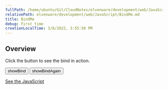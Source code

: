 ```yaml
---
fullPath: /home/ubuntu/Git/CloudNotes/elvenware/development/web/JavaScript/BindMe.md
relativePath: elvenware/development/web/JavaScript/BindMe.md
title: BindMe
debug: First time
creationLocalTime: 3/8/2022, 3:55:50 PM
---
```


<!-- toc -->
<!-- tocstop -->

<script src="/javascripts/BindMe.js" type="text/javascript"></script>

## Overview

Click the button to see the bind in action.

<ul id="debugBind"></ul>

<input type="button" onclick="showBind()" value="showBind">
<input type="button" onclick="showBindAgain()" value="showBindAgain">

[See the JavaScript](/javascripts/BindMe.js)
